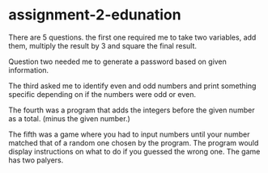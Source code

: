 # assignment-2-edunation
There are 5 questions. 
the first one required me to take two variables, add them, multiply the result by 3 and square the final result. 

Question two needed me to generate a password based on given information.

The third asked me to identify even and odd numbers and print something specific depending on if the numbers were odd or even. 

The fourth was  a program that adds the integers before the given number as a total. (minus the given number.)

The fifth was a game where you had to input numbers until your number matched that of a random one chosen by the program. The program would display instructions on what to do if you guessed the wrong one. The game has two palyers. 
